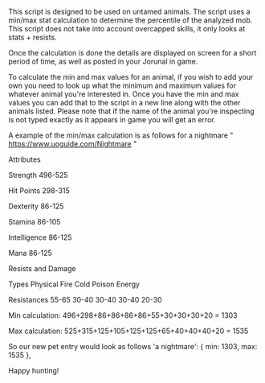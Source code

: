 This script is designed to be used on untamed animals. The script uses a min/max stat calculation to determine the percentile of the analyzed mob. This script does not take into account overcapped skills, it only looks at stats + resists.

Once the calculation is done the details are displayed on screen for a short period of time, as well as posted in your Jorunal in game.

To calculate the min and max values for an animal, if you wish to add your own you need to look up what the minimum and maximum values for whatever animal you're interested in. Once you have the min and max values you can add that to the script in a new line along with the other animals listed. Please note that if the name of the animal you're inspecting is not typed exactly as it appears in game you will get an error.

A example of the min/max calculation is as follows for a nightmare " https://www.uoguide.com/Nightmare "

Attributes

Strength	496-525

Hit Points	298-315

Dexterity	86-125

Stamina	86-105

Intelligence	86-125

Mana	86-125

Resists and Damage

Types	      		Physical	      Fire	      Cold	      Poison	      Energy

Resistances			55-65	          30-40	      30-40	      30-40	        20-30

Min calculation: 496+298+86+86+86+86+55+30+30+30+20 = 1303

Max calculation: 525+315+125+105+125+125+65+40+40+40+20 = 1535

So our new pet entry would look as follows
'a nightmare': { min: 1303, max: 1535 },

Happy hunting!
